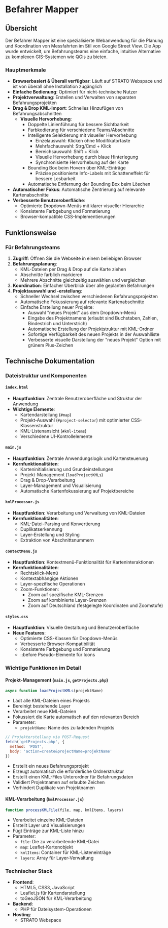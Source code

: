 # Befahrer Mapper

## Übersicht
Der Befahrer Mapper ist eine spezialisierte Webanwendung für die Planung und Koordination von Messfahrten im Stil von Google Street View. Die App wurde entwickelt, um Befahrungsteams eine einfache, intuitive Alternative zu komplexen GIS-Systemen wie QGis zu bieten.

### Hauptmerkmale
- **Browserbasiert & Überall verfügbar**: Läuft auf STRATO Webspace und ist von überall ohne Installation zugänglich
- **Einfache Bedienung**: Optimiert für nicht-technische Nutzer
- **Projektverwaltung**: Erstellen und Verwalten von separaten Befahrungsprojekten
- **Drag & Drop KML-Import**: Schnelles Hinzufügen von Befahrungsabschnitten
    - **Visuelle Hervorhebung**: 
      - Doppelte Linienführung für bessere Sichtbarkeit
      - Farbkodierung für verschiedene Teams/Abschnitte
      - Intelligente Selektierung mit visueller Hervorhebung
        - Einzelauswahl: Klicken ohne Modifikatortaste
        - Mehrfachauswahl: Strg/Cmd + Klick
        - Bereichsauswahl: Shift + Klick
        - Visuelle Hervorhebung durch blaue Hinterlegung
        - Synchronisierte Hervorhebung auf der Karte
      - Bounding Box beim Hovern über KML-Einträge
        - Präzise positionierte Info-Labels mit Schatteneffekt für bessere Lesbarkeit
      - Automatische Entfernung der Bounding Box beim Löschen
- **Automatischer Fokus**: Automatische Zentrierung auf relevante Kartenabschnitte
- **Verbesserte Benutzeroberfläche**:
  - Optimierte Dropdown-Menüs mit klarer visueller Hierarchie
  - Konsistente Farbgebung und Formatierung
  - Browser-kompatible CSS-Implementierungen

## Funktionsweise
### Für Befahrungsteams
1. **Zugriff**: Öffnen Sie die Webseite in einem beliebigen Browser
2. **Befahrungsplanung**: 
   - KML-Dateien per Drag & Drop auf die Karte ziehen
   - Abschnitte farblich markieren
   - Mehrere Abschnitte gleichzeitig auswählen und vergleichen
3. **Koordination**: Einfacher Überblick über alle geplanten Befahrungen
4. **Projektauswahl und -erstellung**:
    - Schneller Wechsel zwischen verschiedenen Befahrungsprojekten
    - Automatische Fokussierung auf relevante Kartenabschnitte
    - Einfache Erstellung neuer Projekte:
      - Auswahl "neues Projekt" aus dem Dropdown-Menü
      - Eingabe des Projektnamens (erlaubt sind Buchstaben, Zahlen, Bindestrich und Unterstrich)
      - Automatische Erstellung der Projektstruktur mit KML-Ordner
      - Sofortige Verfügbarkeit des neuen Projekts in der Auswahlliste
      - Verbesserte visuelle Darstellung der "neues Projekt" Option mit grünem Plus-Zeichen

## Technische Dokumentation

### Dateistruktur und Komponenten

#### `index.html`
- **Hauptfunktion**: Zentrale Benutzeroberfläche und Struktur der Anwendung
- **Wichtige Elemente**:
  - Kartendarstellung (`#map`)
  - Projekt-Auswahl (`#project-selector`) mit optimierter CSS-Klassenstruktur
  - KML-Listenansicht (`#kml-items`)
  - Verschiedene UI-Kontrollelemente

#### `main.js`
- **Hauptfunktion**: Zentrale Anwendungslogik und Kartensteuerung
- **Kernfunktionalitäten**:
  - Karteninitialisierung und Grundeinstellungen
  - Projekt-Management (`loadProjectKMLs`)
  - Drag & Drop-Verarbeitung
  - Layer-Management und Visualisierung
  - Automatische Kartenfokussierung auf Projektbereiche

#### `kmlProcessor.js`
- **Hauptfunktion**: Verarbeitung und Verwaltung von KML-Dateien
- **Kernfunktionalitäten**:
  - KML-Datei-Parsing und Konvertierung
  - Duplikatserkennung
  - Layer-Erstellung und Styling
  - Extraktion von Abschnittsnummern

#### `contextMenu.js`
- **Hauptfunktion**: Kontextmenü-Funktionalität für Karteninteraktionen
- **Kernfunktionalitäten**:
  - Rechtsklick-Menü
  - Kontextabhängige Aktionen
  - Layer-spezifische Operationen
  - Zoom-Funktionen:
    * Zoom auf spezifische KML-Grenzen
    * Zoom auf kombinierte Layer-Grenzen
    * Zoom auf Deutschland (festgelegte Koordinaten und Zoomstufe)

#### `styles.css`
- **Hauptfunktion**: Visuelle Gestaltung und Benutzeroberfläche
- **Neue Features**:
  - Optimierte CSS-Klassen für Dropdown-Menüs
  - Verbesserte Browser-Kompatibilität
  - Konsistente Farbgebung und Formatierung
  - ::before Pseudo-Elemente für Icons

### Wichtige Funktionen im Detail

#### Projekt-Management (`main.js`, `getProjects.php`)
```javascript
async function loadProjectKMLs(projektName)
```
- Lädt alle KML-Dateien eines Projekts
- Bereinigt bestehende Layer
- Verarbeitet neue KML-Dateien
- Fokussiert die Karte automatisch auf den relevanten Bereich
- Parameter:
  - `projektName`: Name des zu ladenden Projekts

```javascript
// Projekterstellung via POST-Request
fetch('getProjects.php', {
  method: 'POST',
  body: 'action=create&projectName=projektName'
})
```
- Erstellt ein neues Befahrungsprojekt
- Erzeugt automatisch die erforderliche Ordnerstruktur
- Erstellt einen KML-Files Unterordner für Befahrungsdaten
- Validiert Projektnamen auf erlaubte Zeichen
- Verhindert Duplikate von Projektnamen

#### KML-Verarbeitung (`kmlProcessor.js`)
```javascript
function processKMLFile(file, map, kmlItems, layers)
```
- Verarbeitet einzelne KML-Dateien
- Erstellt Layer und Visualisierungen
- Fügt Einträge zur KML-Liste hinzu
- Parameter:
  - `file`: Die zu verarbeitende KML-Datei
  - `map`: Leaflet-Kartenobjekt
  - `kmlItems`: Container für KML-Listeneinträge
  - `layers`: Array für Layer-Verwaltung

### Technischer Stack
- **Frontend**: 
  - HTML5, CSS3, JavaScript
  - Leaflet.js für Kartendarstellung
  - toGeoJSON für KML-Verarbeitung
- **Backend**: 
  - PHP für Dateisystem-Operationen
- **Hosting**: 
  - STRATO Webspace

